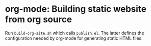 # org-mode: Building static website from org source

Run `build-org-site.sh` which calls `publish.el`. The latter defines the configuration needed by org-mode for generating static HTML files.
